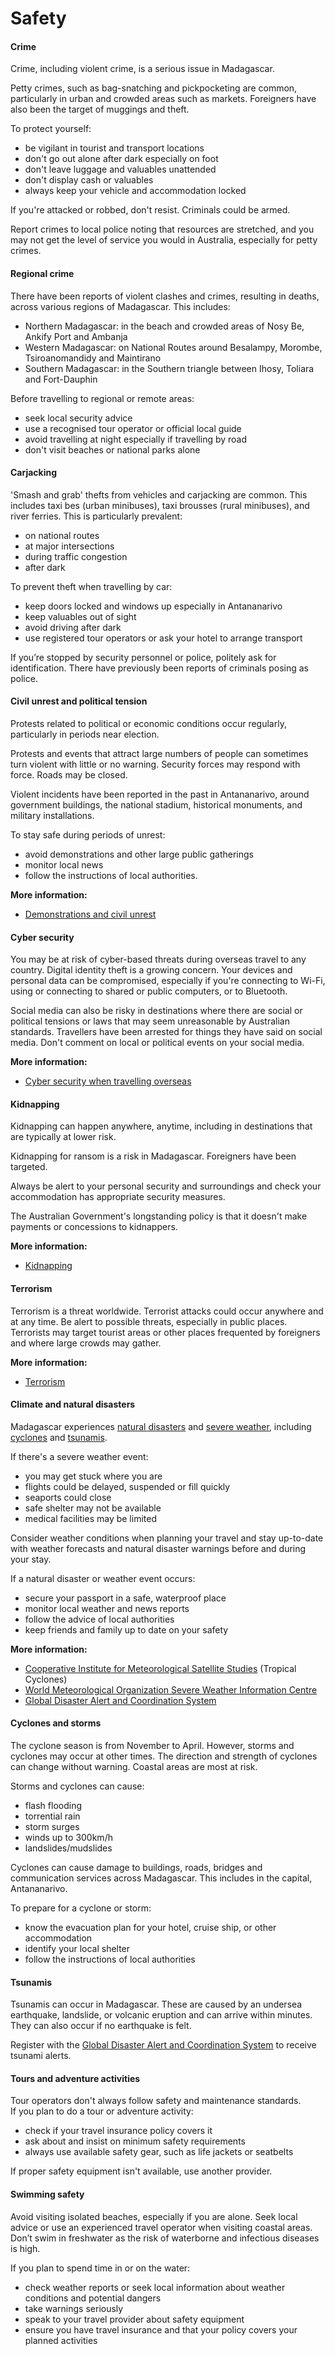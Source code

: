 # Safety

#### Crime

Crime, including violent crime, is a serious issue in Madagascar.

Petty crimes, such as bag-snatching and pickpocketing are common, particularly in urban and crowded areas such as markets. Foreigners have also been the target of muggings and theft.

To protect yourself:

* be vigilant in tourist and transport locations
* don't go out alone after dark especially on foot
* don't leave luggage and valuables unattended
* don't display cash or valuables
* always keep your vehicle and accommodation locked

If you're attacked or robbed, don't resist. Criminals could be armed.

Report crimes to local police noting that resources are stretched, and you may not get the level of service you would in Australia, especially for petty crimes.

#### Regional crime

There have been reports of violent clashes and crimes, resulting in deaths, across various regions of Madagascar. This includes:

* Northern Madagascar: in the beach and crowded areas of Nosy Be, Ankify Port and Ambanja
* Western Madagascar: on National Routes around Besalampy, Morombe, Tsiroanomandidy and Maintirano
* Southern Madagascar: in the Southern triangle between Ihosy, Toliara and Fort-Dauphin

Before travelling to regional or remote areas:

* seek local security advice
* use a recognised tour operator or official local guide
* avoid travelling at night especially if travelling by road
* don't visit beaches or national parks alone

#### Carjacking

'Smash and grab' thefts from vehicles and carjacking are common. This includes taxi bes (urban minibuses), taxi brousses (rural minibuses), and river ferries. This is particularly prevalent:

* on national routes
* at major intersections
* during traffic congestion
* after dark

To prevent theft when travelling by car:

* keep doors locked and windows up especially in Antananarivo
* keep valuables out of sight
* avoid driving after dark
* use registered tour operators or ask your hotel to arrange transport

If you’re stopped by security personnel or police, politely ask for identification. There have previously been reports of criminals posing as police.

#### Civil unrest and political tension

Protests related to political or economic conditions occur regularly, particularly in periods near election.

Protests and events that attract large numbers of people can sometimes turn violent with little or no warning. Security forces may respond with force. Roads may be closed.

Violent incidents have been reported in the past in Antananarivo, around government buildings, the national stadium, historical monuments, and military installations.

To stay safe during periods of unrest:

* avoid demonstrations and other large public gatherings
* monitor local news
* follow the instructions of local authorities.

**More information:**

* [Demonstrations and civil unrest](https://www.smartraveller.gov.au/before-you-go/safety/demonstrations)

#### Cyber security

You may be at risk of cyber-based threats during overseas travel to any country. Digital identity theft is a growing concern. Your devices and personal data can be compromised, especially if you're connecting to Wi-Fi, using or connecting to shared or public computers, or to Bluetooth.

Social media can also be risky in destinations where there are social or political tensions or laws that may seem unreasonable by Australian standards. Travellers have been arrested for things they have said on social media. Don't comment on local or political events on your social media.

**More information:**

* [Cyber security when travelling overseas](https://www.smartraveller.gov.au/before-you-go/staying-safe/cyber-security)

#### Kidnapping

Kidnapping can happen anywhere, anytime, including in destinations that are typically at lower risk.

Kidnapping for ransom is a risk in Madagascar. Foreigners have been targeted.

Always be alert to your personal security and surroundings and check your accommodation has appropriate security measures.

The Australian Government's longstanding policy is that it doesn't make payments or concessions to kidnappers.

**More information:**

* [Kidnapping](https://www.smartraveller.gov.au/before-you-go/safety/kidnapping)

#### Terrorism

Terrorism is a threat worldwide. Terrorist attacks could occur anywhere and at any time. Be alert to possible threats, especially in public places. Terrorists may target tourist areas or other places frequented by foreigners and where large crowds may gather.

**More information:**

* [Terrorism](/before-you-go/safety/terrorism "Terrorism")

#### Climate and natural disasters

Madagascar experiences [natural disasters](https://www.smartraveller.gov.au/before-you-go/safety/natural-disasters) and [severe weather](https://www.smartraveller.gov.au/while-youre-away/crisis-or-emergency/severe-weather-incident), including [cyclones](https://www.smartraveller.gov.au/before-you-go/safety/natural-disasters) and [tsunamis](https://www.smartraveller.gov.au/before-you-go/safety/natural-disasters).

If there's a severe weather event:

* you may get stuck where you are
* flights could be delayed, suspended or fill quickly
* seaports could close
* safe shelter may not be available
* medical facilities may be limited

Consider weather conditions when planning your travel and stay up-to-date with weather forecasts and natural disaster warnings before and during your stay. 

If a natural disaster or weather event occurs:

* secure your passport in a safe, waterproof place
* monitor local weather and news reports
* follow the advice of local authorities
* keep friends and family up to date on your safety

**More information:**

* [Cooperative Institute for Meteorological Satellite Studies](http://tropic.ssec.wisc.edu/) (Tropical Cyclones)
* [World Meteorological Organization Severe Weather Information Centre](http://severe.worldweather.org/)
* [Global Disaster Alert and Coordination System](http://www.gdacs.org/)

#### Cyclones and storms

The cyclone season is from November to April. However, storms and cyclones may occur at other times. The direction and strength of cyclones can change without warning. Coastal areas are most at risk. 

Storms and cyclones can cause:

* flash flooding
* torrential rain
* storm surges
* winds up to 300km/h
* landslides/mudslides

Cyclones can cause damage to buildings, roads, bridges and communication services across Madagascar. This includes in the capital, Antananarivo. 

To prepare for a cyclone or storm:

* know the evacuation plan for your hotel, cruise ship, or other accommodation
* identify your local shelter
* follow the instructions of local authorities

#### Tsunamis

Tsunamis can occur in Madagascar. These are caused by an undersea earthquake, landslide, or volcanic eruption and can arrive within minutes. They can also occur if no earthquake is felt.

Register with the [Global Disaster Alert and Coordination System](http://www.gdacs.org/) to receive tsunami alerts.

#### Tours and adventure activities

Tour operators don't always follow safety and maintenance standards.  
If you plan to do a tour or adventure activity:

* check if your travel insurance policy covers it
* ask about and insist on minimum safety requirements
* always use available safety gear, such as life jackets or seatbelts

If proper safety equipment isn't available, use another provider.

#### Swimming safety

Avoid visiting isolated beaches, especially if you are alone. Seek local advice or use an experienced travel operator when visiting coastal areas. Don’t swim in freshwater as the risk of waterborne and infectious diseases is high.

If you plan to spend time in or on the water:

* check weather reports or seek local information about weather conditions and potential dangers
* take warnings seriously
* speak to your travel provider about safety equipment
* ensure you have travel insurance and that your policy covers your planned activities